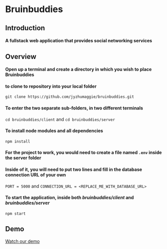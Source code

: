 # Bruinbuddies

## Introduction
#### A fullstack web application that provides social networking services

## Overview
#### Open up a terminal and create a directory in which you wish to place Bruinbuddies  
  
#### to clone to repository into your local folder 
`git clone https://github.com/jyzhumaggie/bruinbuddies.git` 
  
#### To enter the two separate sub-folders, in two different terminals  
`cd bruinbuddies/client` and `cd bruinbuddies/server`  
  
#### To install node modules and all dependencies  
`npm install`  

#### For the project to work, you would need to create a file named `.env` inside the server folder  
#### Inside of it, you will need to put two lines and fill in the database connection URL of your own  
`PORT = 5000` and `CONNECTION_URL = <REPLACE_ME_WITH_DATABASE_URL>`  


#### To start the application, inside both _bruinbuddies/client_ and _bruinbuddies/server_  
`npm start` 


## Demo
[Watch our demo](https://youtu.be/9HNHi4fDbHU)
